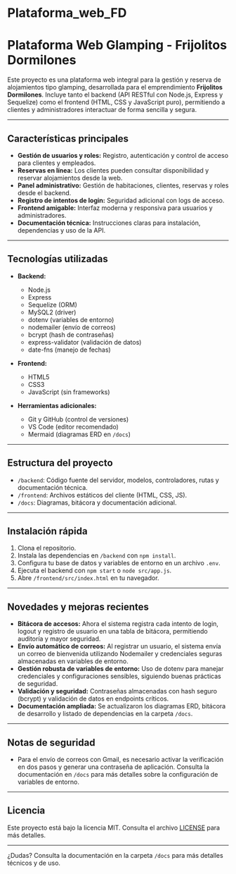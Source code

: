 # Plataforma_web_FD
# Plataforma Web Glamping - Frijolitos Dormilones

Este proyecto es una plataforma web integral para la gestión y reserva de alojamientos tipo glamping, desarrollada para el emprendimiento **Frijolitos Dormilones**. Incluye tanto el backend (API RESTful con Node.js, Express y Sequelize) como el frontend (HTML, CSS y JavaScript puro), permitiendo a clientes y administradores interactuar de forma sencilla y segura.

---

## Características principales

- **Gestión de usuarios y roles:** Registro, autenticación y control de acceso para clientes y empleados.
- **Reservas en línea:** Los clientes pueden consultar disponibilidad y reservar alojamientos desde la web.
- **Panel administrativo:** Gestión de habitaciones, clientes, reservas y roles desde el backend.
- **Registro de intentos de login:** Seguridad adicional con logs de acceso.
- **Frontend amigable:** Interfaz moderna y responsiva para usuarios y administradores.
- **Documentación técnica:** Instrucciones claras para instalación, dependencias y uso de la API.

---

## Tecnologías utilizadas

- **Backend:**
  - Node.js
  - Express
  - Sequelize (ORM)
  - MySQL2 (driver)
  - dotenv (variables de entorno)
  - nodemailer (envío de correos)
  - bcrypt (hash de contraseñas)
  - express-validator (validación de datos)
  - date-fns (manejo de fechas)

- **Frontend:**
  - HTML5
  - CSS3
  - JavaScript (sin frameworks)

- **Herramientas adicionales:**
  - Git y GitHub (control de versiones)
  - VS Code (editor recomendado)
  - Mermaid (diagramas ERD en `/docs`)

---

## Estructura del proyecto

- `/backend`: Código fuente del servidor, modelos, controladores, rutas y documentación técnica.
- `/frontend`: Archivos estáticos del cliente (HTML, CSS, JS).
- `/docs`: Diagramas, bitácora y documentación adicional.

---

## Instalación rápida

1. Clona el repositorio.
2. Instala las dependencias en `/backend` con `npm install`.
3. Configura tu base de datos y variables de entorno en un archivo `.env`.
4. Ejecuta el backend con `npm start` o `node src/app.js`.
5. Abre `/frontend/src/index.html` en tu navegador.

---

## Novedades y mejoras recientes

- **Bitácora de accesos:** Ahora el sistema registra cada intento de login, logout y registro de usuario en una tabla de bitácora, permitiendo auditoría y mayor seguridad.
- **Envío automático de correos:** Al registrar un usuario, el sistema envía un correo de bienvenida utilizando Nodemailer y credenciales seguras almacenadas en variables de entorno.
- **Gestión robusta de variables de entorno:** Uso de dotenv para manejar credenciales y configuraciones sensibles, siguiendo buenas prácticas de seguridad.
- **Validación y seguridad:** Contraseñas almacenadas con hash seguro (bcrypt) y validación de datos en endpoints críticos.
- **Documentación ampliada:** Se actualizaron los diagramas ERD, bitácora de desarrollo y listado de dependencias en la carpeta `/docs`.

---

## Notas de seguridad

- Para el envío de correos con Gmail, es necesario activar la verificación en dos pasos y generar una contraseña de aplicación. Consulta la documentación en `/docs` para más detalles sobre la configuración de variables de entorno.

---

## Licencia

Este proyecto está bajo la licencia MIT. Consulta el archivo [LICENSE](LICENSE) para más detalles.

---

¿Dudas? Consulta la documentación en la carpeta `/docs` para más detalles técnicos y de uso.

